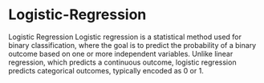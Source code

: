 # Logistic-Regression
Logistic Regression Logistic regression is a statistical method used for binary classification, where the goal is to predict the probability of a binary outcome based on one or more independent variables. Unlike linear regression, which predicts a continuous outcome, logistic regression predicts categorical outcomes, typically encoded as 0 or 1.
